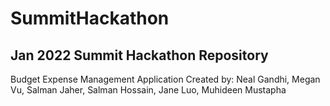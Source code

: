 # SummitHackathon
## Jan 2022 Summit Hackathon Repository
Budget Expense Management Application
Created by:
Neal Gandhi, Megan Vu, Salman Jaher, Salman Hossain, Jane Luo, Muhideen Mustapha
